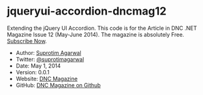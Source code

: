 jqueryui-accordion-dncmag12
===========================

Extending the jQuery UI Accordion. This code is for the Article in DNC .NET Magazine Issue 12 (May-June 2014). The magazine is absolutely Free. [Subscribe Now](http://www.dotnetcurry.com/magazine).

* Author: [Suprotim Agarwal](http://www.dotnetcurry.com/Author.aspx?AuthorName=Suprotim%20Agarwal)
* Twitter: [@suprotimagarwal](http://www.twitter.com/suprotimagarwal)
* Date: May 1, 2014
* Version: 0.0.1
* Website: [DNC Magazine](http://www.dotnetcurry.com/magazine)
* GitHub: [DNC Magazine on Github](https://github.com/dotnetcurry/jquery-table-perf-dncmag-09)

